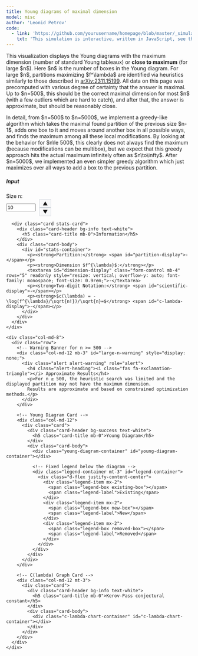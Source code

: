 ```yaml
---
title: Young diagrams of maximal dimension
model: misc
author: 'Leonid Petrov'
code:
  - link: 'https://github.com/yourusername/homepage/blob/master/_simulations/misc/2025-05-04-dim-lambda.md'
    txt: 'This simulation is interactive, written in JavaScript, see the source code of this page at the link'
---
```

<script src="{{site.url}}/js/d3.v7.min.js"></script>

<style>
  .chart-container, .c-lambda-chart-container {
    height: 300px;
    width: 100%;
    min-height: 200px;
  }
  .young-diagram-container {
    margin-top: 5px;
    margin-bottom: 10px;
    text-align: center;
    overflow-x: auto; /* Enable horizontal scrolling if needed */
    max-width: 100%; /* Ensure container doesn't exceed parent width */
    display: flex;
    justify-content: center;
    align-items: center; /* Center vertically as well */
    min-height: 200px;
    -webkit-overflow-scrolling: touch; /* Smooth scrolling on iOS */
    position: relative; /* For absolute positioning if needed */
  }
  /* Make SVG responsive */
  .young-diagram-container svg {
    max-width: 100%;
    height: auto !important;
    display: block;
    margin: 0 auto;
  }

  /* Responsive adjustments for small screens */
  @media (max-width: 576px) {
    .young-diagram-container {
      min-height: 150px;
      margin-left: -15px;
      margin-right: -15px;
      width: calc(100% + 30px);
      overflow-x: scroll;
      -webkit-overflow-scrolling: touch; /* Smoother scrolling on iOS */
    }
    
    /* Force display for mobile */
    .young-diagram-container svg {
      display: block !important;
      max-width: none !important; /* Allow diagram to be wider than container with scrolling */
      height: auto !important;
      min-width: 250px; /* Ensure minimum width on small screens */
    }
  }
  .young-box {
    fill: #4682b4;
    stroke: #000;
    stroke-width: 1px;
  }
  .young-box-new {
    fill: #ff7f50; /* Coral color for new boxes */
    stroke: #000;
    stroke-width: 1px;
  }
  .young-box-removed {
    fill: none;
    stroke: #ff0000; /* Red color for removed boxes */
    stroke-width: 2px;
    stroke-dasharray: 5,5;
  }
  .stats-card {
    margin-top: 20px;
  }
  .number-input-container {
    display: flex;
    align-items: center;
  }
  .number-controls {
    display: flex;
    flex-direction: column;
    margin-left: 10px;
  }
  .number-control-btn {
    cursor: pointer;
    padding: 2px 8px;
    background: #f8f9fa;
    border: 1px solid #ced4da;
    user-select: none;
  }
  .number-control-btn:hover {
    background: #e9ecef;
  }
</style>

<div class="container mt-5">
  <div class="row">
    <div class="col-md-12">
      <p>
          This visualization displays the Young diagrams with the maximum
          dimension (number of standard Young tableaux)
          or <b>close to maximum</b> (for large $n$).
          Here $n$ is the number of boxes in the Young diagram.
          For large $n$, partitions maximizing $f^\lambda$ are identified via heuristics similarly to those described in <a href="https://arxiv.org/abs/2311.15199">arXiv:2311.15199</a>.
          All data on this page was precomputed with various degree of certainty that the answer is maximal. Up to $n=500$, this should be the correct maximal dimension for most $n$ (with a few outliers which are hard to catch), and after that, the answer is approximate, but should be reasonably close.
      </p>
      <p>
          In detail, from $n=500$ to $n=5000$, we implement a greedy-like algorithm which takes the maximal found partition of the previous size $n-1$, adds one box to it and moves around another box in all possible ways, and finds the maximum among all these local modifications. By looking at the behavior for $n\le 500$, this clearly does not always find the maximum (because modifications can be multibox), but we expect that this greedy approach hits the actual maximum infinitely often as $n\to\infty$.
          After $n=5000$, we implemented an even simpler greedy algorithm which just maximizes over all ways to add a box to the previous partition.
      </p>
    </div>
  </div>

  <div class="row mt-4">
    <div class="col-md-4">
      <div class="card">
        <div class="card-header bg-primary text-white">
          <h5 class="card-title mb-0">Input</h5>
        </div>
        <div class="card-body">
          <div class="mb-3">
            <label for="size-n" class="form-label">Size n:</label>
            <div class="number-input-container">
              <input type="number" class="form-control" id="size-n" min="1" max="10000" value="10" required>
              <div class="number-controls">
                  <span class="number-control-btn" id="increment-btn">▲</span>
                  <span class="number-control-btn" id="decrement-btn">▼</span>
              </div>
            </div>
          </div>
        </div>
      </div>

      <div class="card stats-card">
        <div class="card-header bg-info text-white">
          <h5 class="card-title mb-0">Information</h5>
        </div>
        <div class="card-body">
          <div id="stats-container">
            <p><strong>Partition:</strong> <span id="partition-display">-</span></p>
            <p><strong>Dimension $f^{\lambda}$:</strong></p>
            <textarea id="dimension-display" class="form-control mb-4" rows="5" readonly style="resize: vertical; overflow-y: auto; font-family: monospace; font-size: 0.9rem;">-</textarea>
            <p><strong>Two-digit Notation:</strong> <span id="scientific-display">-</span></p>
            <p><strong>$c(\lambda) = -\log(f^{\lambda}/\sqrt{n!})/\sqrt{n}=$</strong> <span id="c-lambda-display">-</span></p>
          </div>
        </div>
      </div>
    </div>

    <div class="col-md-8">
      <div class="row">
        <!-- Warning Banner for n >= 500 -->
        <div class="col-md-12 mb-3" id="large-n-warning" style="display: none;">
          <div class="alert alert-warning" role="alert">
            <h4 class="alert-heading"><i class="fas fa-exclamation-triangle"></i> Approximate Results</h4>
            <p>For n ≥ 500, the heuristic search was limited and the displayed partition may not have the maximum dimension.
            Results are approximate and based on constrained optimization methods.</p>
          </div>
        </div>

        <!-- Young Diagram Card -->
        <div class="col-md-12">
          <div class="card">
            <div class="card-header bg-success text-white">
              <h5 class="card-title mb-0">Young Diagram</h5>
            </div>
            <div class="card-body">
              <div class="young-diagram-container" id="young-diagram-container"></div>

              <!-- Fixed legend below the diagram -->
              <div class="legend-container mt-3" id="legend-container">
                <div class="d-flex justify-content-center">
                  <div class="legend-item mx-2">
                    <span class="legend-box existing-box"></span>
                    <span class="legend-label">Existing</span>
                  </div>
                  <div class="legend-item mx-2">
                    <span class="legend-box new-box"></span>
                    <span class="legend-label">New</span>
                  </div>
                  <div class="legend-item mx-2">
                    <span class="legend-box removed-box"></span>
                    <span class="legend-label">Removed</span>
                  </div>
                </div>
              </div>
            </div>
          </div>
        </div>

        <!-- C(lambda) Graph Card -->
        <div class="col-md-12 mt-3">
          <div class="card">
            <div class="card-header bg-info text-white">
              <h5 class="card-title mb-0">Kerov-Pass conjectural constant</h5>
            </div>
            <div class="card-body">
              <div class="c-lambda-chart-container" id="c-lambda-chart-container"></div>
            </div>
          </div>
        </div>
      </div>
    </div>
  </div>
</div>

<style>
  /* Legend styles */
  .legend-container {
    text-align: center;
    padding: 5px;
    background-color: #f8f9fa;
    border-radius: 5px;
    margin-top: 5px;
    border: 1px solid #e9ecef;
  }
  .legend-item {
    display: inline-flex;
    align-items: center;
    margin: 0 8px 5px 8px;
    white-space: nowrap;
  }
  .legend-box {
    display: inline-block;
    width: 15px;
    height: 15px;
    margin-right: 5px;
    flex-shrink: 0;
  }
  .existing-box {
    background-color: #4682b4;
    border: 1px solid #000;
  }
  .new-box {
    background-color: #ff7f50;
    border: 1px solid #000;
  }
  .removed-box {
    background-color: transparent;
    border: 2px dashed #ff0000;
    width: 13px;
    height: 13px;
  }
  .legend-label {
    font-size: 14px;
  }

  /* Responsive adjustments for small screens */
  @media (max-width: 576px) {
    .legend-item {
      margin: 0 4px 5px 4px;
    }
    .legend-box {
      width: 12px;
      height: 12px;
      margin-right: 3px;
    }
    .legend-label {
      font-size: 12px;
    }
  }

  /* Chart styles */
  .c-lambda-chart-container {
    width: 100%;
    height: 300px;
    min-height: 250px;
  }

  .x-axis path, .y-axis path,
  .x-axis line, .y-axis line {
    stroke: #ccc;
    stroke-width: 1px;
  }

  .x-axis text, .y-axis text {
    font-size: 10px;
    fill: #666;
  }
</style>

<script>
  // Global variable to store the fetched partition data
  let partitionData = {};

  // Function to fetch and process partition data
  async function loadPartitionData() {
    try {
      const response = await fetch('{{site.url}}/js/2025-05-04-dim-lambda-partitionData.json'); // Use path to file in js directory
      if (!response.ok) {
        throw new Error(`HTTP error! status: ${response.status}`);
      }
      const rawData = await response.json();

      // Process the raw data if necessary (e.g., ensure keys are numbers if needed,
      // though accessing via string keys rawData[n.toString()] might be fine)
      // The provided python script saves keys as strings, so direct use should work.
      partitionData = rawData;

      console.log("Partition data loaded successfully.");

      // Initialize display after data is loaded
      const inputElement = document.getElementById('size-n');
      const initialN = parseInt(inputElement.value);
      // Ensure the initial display update happens *after* data is loaded
      if (partitionData[initialN.toString()]) {
         updateDisplay(initialN);
      } else {
         console.warn(`Initial size n=${initialN} not found in loaded data.`);
         // Handle cases where initial value might not be in JSON
         document.getElementById('young-diagram-container').innerHTML = '<p>Select a valid size.</p>';
      }

    } catch (error) {
      console.error('Error loading partition data:', error);
      // Display an error message to the user in the UI
       document.getElementById('young-diagram-container').innerHTML = '<p class="text-danger">Error loading visualization data. Please check console.</p>';
       // Optionally disable controls or show specific error messages
    }
  }

  // Call the function to load data when the script runs
  // Ensure this runs before any code that relies on partitionData
  loadPartitionData();

  // Store the previous partition
  let previousPartition = null;

  // No need to store c(lambda) values anymore, we'll calculate them on demand

  // Function to draw the Young diagram for a given partition
  function drawYoungDiagram(partition, n) {
    const container = document.getElementById('young-diagram-container');
    container.innerHTML = '';

    // Get container dimensions
    const containerWidth = document.getElementById('young-diagram-container').offsetWidth;

    // Set up dimensions - dynamically adjust box size based on screen size
    const baseBoxSize = 40;
    // Reduce box size for small screens more aggressively, especially for mobile
    const isMobile = window.innerWidth <= 576;
    const minBoxSize = isMobile ? 10 : 18; // Even smaller minimum for mobile
    
    // For mobile, use a more aggressive calculation to ensure the diagram is visible
    let boxSize;
    if (isMobile) {
      // On mobile, prioritize visibility over detail
      const maxBoxesInWidth = Math.max(1, Math.max(...partition));
      boxSize = Math.min(baseBoxSize, Math.max(minBoxSize, 300 / (maxBoxesInWidth + 2)));
    } else {
      // For larger screens, use the original calculation
      boxSize = Math.min(baseBoxSize, Math.max(minBoxSize, containerWidth / (Math.max(1, Math.max(...partition)) + 5)));
    }
    
    const margin = Math.max(5, boxSize / 4);

    // Get the previous partition if available
    const prevPartition = n > 1 && partitionData[(n-1).toString()] ? partitionData[(n-1).toString()].partition : null;

    // Calculate max dimensions considering both current and previous partitions
    const numRows = Math.max(partition.length, prevPartition ? prevPartition.length : 0);
    const numCols = Math.max(
      Math.max(...partition),
      prevPartition ? Math.max(...prevPartition) : 0
    );

    const width = numCols * boxSize + margin * 2;
    const height = numRows * boxSize + margin * 2;

    // Container width already calculated above

    // Calculate scale factor if diagram is wider than container
    const scaleFactor = Math.min(1, containerWidth / (width + 100));

    // Create SVG with viewBox for responsiveness
    const svg = d3.select('#young-diagram-container')
      .append('svg')
      .attr('viewBox', `0 0 ${width + 50} ${height + 20}`) // No extra space for legend
      .attr('preserveAspectRatio', isMobile ? 'xMinYMid meet' : 'xMidYMid meet') // Left-align on mobile for better visibility
      .attr('width', isMobile ? Math.max(width + 50, 300) : '100%') // Set explicit width for mobile
      .attr('height', height + 20)
      .style('max-width', isMobile ? 'none' : '100%') // Remove max-width restriction on mobile
      .style('min-width', isMobile ? '300px' : 'auto') // Ensure minimum width on mobile
      .style('height', 'auto !important') // Force auto height with !important
      .style('display', 'block')
      .style('margin', '0 auto');

    // Create a map to track box statuses
    let boxStatuses = new Map();

    // If we have a previous partition, identify box statuses
    if (prevPartition) {
      // Create a map of boxes in the current partition
      const currentBoxes = new Set();
      for (let row = 0; row < partition.length; row++) {
        for (let col = 0; col < partition[row]; col++) {
          currentBoxes.add(`${row},${col}`);
        }
      }

      // Create a map of boxes in the previous partition
      const prevBoxes = new Set();
      for (let row = 0; row < prevPartition.length; row++) {
        for (let col = 0; col < prevPartition[row]; col++) {
          prevBoxes.add(`${row},${col}`);
        }
      }

      // Identify boxes that exist in both partitions (these haven't changed)
      const unchangedBoxes = new Set();
      prevBoxes.forEach(box => {
        if (currentBoxes.has(box)) {
          unchangedBoxes.add(box);
        }
      });

      // Identify boxes that exist in current but not in previous (new boxes)
      const newBoxes = new Set();
      currentBoxes.forEach(box => {
        if (!prevBoxes.has(box)) {
          newBoxes.add(box);
        }
      });

      // Identify boxes that exist in previous but not in current (removed boxes)
      const removedBoxes = new Set();
      prevBoxes.forEach(box => {
        if (!currentBoxes.has(box)) {
          removedBoxes.add(box);
        }
      });

      // For boxes in the current partition, determine if they're new, unchanged, or moved
      for (let row = 0; row < partition.length; row++) {
        for (let col = 0; col < partition[row]; col++) {
          const boxKey = `${row},${col}`;

          if (newBoxes.has(boxKey)) {
            // This is a new box
            boxStatuses.set(boxKey, 'new');
          } else {
            // All other boxes are considered unchanged
            boxStatuses.set(boxKey, 'unchanged');
          }
        }
      }

      // Mark removed boxes
      removedBoxes.forEach(boxKey => {
        boxStatuses.set(boxKey, 'removed');
      });
    }

    // First, draw the removed boxes (so they're in the background)
    if (prevPartition) {
      boxStatuses.forEach((status, boxKey) => {
        if (status === 'removed') {
          const [row, col] = boxKey.split(',').map(Number);
          svg.append('rect')
            .attr('class', 'young-box-removed')
            .attr('x', margin + col * boxSize)
            .attr('y', margin + row * boxSize)
            .attr('width', boxSize)
            .attr('height', boxSize);
        }
      });
    }

    // Then, draw the current boxes
    for (let row = 0; row < partition.length; row++) {
      const rowLength = partition[row];
      for (let col = 0; col < rowLength; col++) {
        const boxKey = `${row},${col}`;
        let boxClass = 'young-box';

        // If we have a previous partition, check if this box is new
        if (prevPartition) {
          const boxStatus = boxStatuses.get(boxKey);
          if (boxStatus === 'new') {
            boxClass = 'young-box-new';
          }
        }

        svg.append('rect')
          .attr('class', boxClass)
          .attr('x', margin + col * boxSize)
          .attr('y', margin + row * boxSize)
          .attr('width', boxSize)
          .attr('height', boxSize);
      }
    }

    // No floating legend in the SVG
  }

  // Function to calculate log factorial: log(n!)
  function logFactorial(n) {
    if (n <= 1) return 0;

    let logResult = 0;
    for (let i = 1; i <= n; i++) {
      logResult += Math.log(i);
    }
    return logResult;
  }

  // Function to calculate c(lambda) = -log(f^lambda/sqrt(n!))/sqrt(n)
  function calculateCLambda(dimension, n) {
    // Check if we have a pre-computed c_lambda value for this partition
    const nStr = n.toString();
    if (partitionData[nStr] && partitionData[nStr].c_lambda !== undefined && partitionData[nStr].c_lambda !== null) {
      return partitionData[nStr].c_lambda;
    }

    // For all n values, use logarithmic calculations to avoid overflow
    // Convert dimension to string to handle very large numbers
    const dimensionStr = dimension.toString();

    // For very large numbers (scientific notation with e+), extract the exponent
    let logDimension;
    if (dimensionStr.includes('e+')) {
      const parts = dimensionStr.split('e+');
      const mantissa = parseFloat(parts[0]);
      const exponent = parseInt(parts[1]);
      logDimension = Math.log(mantissa) + exponent * Math.log(10);
    } else {
      // For regular numbers, just take the log
      try {
        logDimension = Math.log(dimension);
      } catch (e) {
        console.warn(`Error calculating log for n=${n}, dimension is too large. Using Infinity.`);
        return Infinity; // Return a placeholder value for extremely large numbers
      }
    }

    // Calculate log(n!)
    const logNFactorial = logFactorial(n);

    // logSqrtFactorial = log(sqrt(n!)) = log(n!)/2
    const logSqrtFactorial = logNFactorial / 2;

    // c(lambda) = -log(f^lambda/sqrt(n!))/sqrt(n) = -(log(f^lambda) - log(sqrt(n!)))/sqrt(n)
    try {
      return -(logDimension - logSqrtFactorial) / Math.sqrt(n);
    } catch (e) {
      console.warn(`Error calculating c(lambda) for n=${n}: ${e.message}`);
      return Infinity; // Return a placeholder value for calculation errors
    }
  }

  // Function to update the display with information for a given size n
  function updateDisplay(n) {
    const data = partitionData[n.toString()];

    // Show/hide the warning banner based on n value
    const warningBanner = document.getElementById('large-n-warning');
    if (n >= 500) {
      warningBanner.style.display = 'block';
    } else {
      warningBanner.style.display = 'none';
    }

    if (data) {
      // Update partition display
      document.getElementById('partition-display').textContent = `[${data.partition.join(', ')}]`;

      // Display dimension value
      const dimensionStr = data.dimension; // Keep exact value without string conversion

      // Always display the dimension value as text, even for large numbers
      document.getElementById('dimension-display').textContent = dimensionStr;

      // Format dimension in scientific notation with LaTeX formatting
      let scientificNotation;
      try {
        // Only format numbers for n <= 300
        if (n <= 300) {
          if (typeof dimensionStr === 'string' && dimensionStr.includes('e')) {
            // Handle scientific notation directly
            const parts = dimensionStr.split('e');
            const mantissa = parseFloat(parts[0]);
            const exponent = parseInt(parts[1].replace('+', ''));
            scientificNotation = `${mantissa.toFixed(2)} × 10^${exponent}`;
          } else if (typeof dimensionStr === 'string' && dimensionStr.length > 15) {
            // For very long string numbers
            scientificNotation = `≈ ${dimensionStr.substring(0, 2)}.${dimensionStr.substring(2, 4)} × 10^${dimensionStr.length - 1}`;
          } else if (data.dimension >= 1e10) {
            // Regular large numbers
            const exponent = Math.floor(Math.log10(data.dimension));
            const mantissa = data.dimension / Math.pow(10, exponent);
            scientificNotation = `${mantissa.toFixed(2)} × 10^${exponent}`;
          } else {
            // Small numbers
            scientificNotation = data.dimension.toString();
          }
        } else {
          // For n > 300, don't try to format
          scientificNotation = "Too large";
        }
      } catch (e) {
        // Fallback for any parsing errors
        scientificNotation = `≈ 10^${dimensionStr.toString().length}`;
      }
      document.getElementById('scientific-display').textContent = scientificNotation;

      // Calculate and display c(lambda)
      const cLambda = calculateCLambda(data.dimension, n);

      // Check if cLambda is a valid finite number
      if (isFinite(cLambda)) {
        document.getElementById('c-lambda-display').textContent = cLambda.toFixed(6);
      } else {
        // If we have a pre-computed value available, display that instead
        if (data.c_lambda !== undefined) {
          document.getElementById('c-lambda-display').textContent = data.c_lambda.toFixed(6);
        } else {
          document.getElementById('c-lambda-display').textContent = 'Value too large to compute';
        }
      }

      // Draw the Young diagram with the current n value
      drawYoungDiagram(data.partition, n);

      // Toggle legend visibility based on whether we have a previous partition
      const legendContainer = document.getElementById('legend-container');
      if (n > 1) {
        legendContainer.style.display = 'block';
      } else {
        legendContainer.style.display = 'none';
      }

      // Update the c(lambda) chart with current n
      drawCLambdaChart(n);
    } else {
      document.getElementById('partition-display').textContent = 'Not available';
      document.getElementById('dimension-display').textContent = 'Not available';
      document.getElementById('scientific-display').textContent = 'Not available';
      document.getElementById('c-lambda-display').textContent = 'Not available';
      document.getElementById('young-diagram-container').innerHTML = '<p>Data not available for this size.</p>';

      // Hide legend when no data is available
      document.getElementById('legend-container').style.display = 'none';
    }
  }

  // Add event listeners for the input field and control buttons
  document.addEventListener('DOMContentLoaded', function() {
    const inputElement = document.getElementById('size-n');
    const incrementBtn = document.getElementById('increment-btn');
    const decrementBtn = document.getElementById('decrement-btn');

    // Initialize display is now handled by loadPartitionData() after fetch completes

    // Add event listener for input changes
    inputElement.addEventListener('input', function() {
      const n = parseInt(this.value);
      // Check if data for n exists before updating
      if (partitionData[n.toString()]) {
         if (n >= 1 && n <= parseInt(inputElement.max)) { // Use dynamic max value
            updateDisplay(n);
         }
      } else {
          console.warn(`Data for n=${n} not loaded or available.`);
          // Optionally display a message in the UI
      }
    });

    // Add event listener for increment button
    incrementBtn.addEventListener('click', function() {
      const currentValue = parseInt(inputElement.value) || 0;
      const maxValue = parseInt(inputElement.max); // Read max value from input

      if (currentValue < maxValue) {
        const nextN = currentValue + 1;
        if (partitionData[nextN.toString()]) { // Check if next data exists
           inputElement.value = nextN;
           updateDisplay(nextN);
        } else {
            console.warn(`Data for n=${nextN} not loaded or available.`);
        }
      }
    });

    // Add event listener for decrement button
    decrementBtn.addEventListener('click', function() {
      const currentValue = parseInt(inputElement.value) || 0;
      const minValue = parseInt(inputElement.min) || 1;

      if (currentValue > minValue) {
        const prevN = currentValue - 1;
         if (partitionData[prevN.toString()]) { // Check if previous data exists
            inputElement.value = prevN;
            updateDisplay(prevN);
         } else {
             console.warn(`Data for n=${prevN} not loaded or available.`);
         }
      }
    });
  });

  // Function to create and update the c(lambda) chart
  function drawCLambdaChart(currentN) {
    const container = document.getElementById('c-lambda-chart-container');
    container.innerHTML = '';

    if (currentN < 2) {
      container.innerHTML = '<div class="text-center p-3">At least n=2 is needed to display the chart.</div>';
      return;
    }

    // Get container dimensions
    const containerWidth = container.offsetWidth;
    const containerHeight = container.offsetHeight || 250;

    // Set up margins
    const margin = {top: 20, right: 30, bottom: 40, left: 60};
    const width = containerWidth - margin.left - margin.right;
    const height = containerHeight - margin.top - margin.bottom;

    // Create SVG element
    const svg = d3.select('#c-lambda-chart-container')
      .append('svg')
      .attr('width', containerWidth)
      .attr('height', containerHeight)
      .attr('viewBox', `0 0 ${containerWidth} ${containerHeight}`)
      .attr('preserveAspectRatio', 'xMidYMid meet')
      .append('g')
      .attr('transform', `translate(${margin.left},${margin.top})`);

    // Calculate c(lambda) values up to current n
    const data = [];
    for (let n = 1; n <= currentN; n++) {
      let nStr = n.toString();
      if (partitionData[nStr]) {
        // First check if we have a pre-computed c_lambda value
        let cLambda;
        if (partitionData[nStr].c_lambda !== undefined && partitionData[nStr].c_lambda !== null) {
          cLambda = partitionData[nStr].c_lambda;
        } else {
          cLambda = calculateCLambda(partitionData[nStr].dimension, n);
        }

        if (!isNaN(cLambda) && isFinite(cLambda)) {
          data.push({
            n: n,
            value: cLambda
          });
        }
      }
    }

    if (data.length < 2) {
      container.innerHTML = '<div class="text-center p-3">No valid data points to display the chart.</div>';
      return;
    }

    // Set up scales
    const xScale = d3.scaleLinear()
      .domain([0, currentN + 1]) // Start from 0 with a bit of padding at the end
      .range([0, width]);

    const yMin = Math.max(0, d3.min(data, d => d.value) * 0.9); // Start from 0 or slightly below min
    const yMax = d3.max(data, d => d.value) * 1.1; // Add 10% padding at the top

    const yScale = d3.scaleLinear()
      .domain([yMin, yMax])
      .range([height, 0]);

    // Create axes
    const xAxis = d3.axisBottom(xScale)
      .ticks(Math.min(10, currentN))
      .tickFormat(d => Math.floor(d)); // Only show integer tick values

    const yAxis = d3.axisLeft(yScale)
      .ticks(5)
      .tickFormat(d => d.toFixed(2));

    // Add axes to chart
    svg.append('g')
      .attr('class', 'x-axis')
      .attr('transform', `translate(0,${height})`)
      .call(xAxis);

    svg.append('g')
      .attr('class', 'y-axis')
      .call(yAxis);

    // Add X axis label
    svg.append('text')
      .attr('text-anchor', 'middle')
      .attr('x', width / 2)
      .attr('y', height + margin.bottom - 5)
      .text('n');

    // Add Y axis label
    svg.append('text')
      .attr('text-anchor', 'middle')
      .attr('transform', 'rotate(-90)')
      .attr('x', -height / 2)
      .attr('y', -margin.left + 15)
      .text('c(λ)');

    // Create line generator
    const line = d3.line()
      .x(d => xScale(d.n))
      .y(d => yScale(d.value))
      .curve(d3.curveMonotoneX); // Smoother curve

    // Add line path
    svg.append('path')
      .datum(data)
      .attr('fill', 'none')
      .attr('stroke', '#4682b4')
      .attr('stroke-width', 2)
      .attr('d', line);

    // We're removing the dots for a cleaner line chart

    // Just track the current point for the value but don't display it
    const currentPoint = data.find(d => d.n === currentN);
  }

  // Handle window resize and orientation changes with debouncing
  let resizeTimeout;
  function handleResize() {
    clearTimeout(resizeTimeout);
    resizeTimeout = setTimeout(function() {
      const inputElement = document.getElementById('size-n');
      const currentN = parseInt(inputElement.value);
      updateDisplay(currentN);
      drawCLambdaChart(currentN); // Redraw the chart on resize with current n
    }, 250); // Wait 250ms after resize ends to redraw
  }

  // Listen for window resize
  window.addEventListener('resize', handleResize);

  // Listen for orientation change specifically for mobile
  window.addEventListener('orientationchange', function() {
    // Force immediate redraw on orientation change
    const inputElement = document.getElementById('size-n');
    const currentN = parseInt(inputElement.value);
    
    // First attempt after a very short delay
    setTimeout(function() {
      updateDisplay(currentN);
      drawCLambdaChart(currentN);
    }, 100);
    
    // Second attempt after the device has fully reoriented
    setTimeout(function() {
      const container = document.getElementById('young-diagram-container');
      if (container && (!container.querySelector('svg') || container.querySelector('svg').style.display === 'none')) {
        console.log("Attempting secondary redraw after orientation change");
        updateDisplay(currentN);
        drawCLambdaChart(currentN);
      }
    }, 500);
    
    // Final attempt for problematic devices
    setTimeout(function() {
      // Force complete redraw if needed
      const container = document.getElementById('young-diagram-container');
      if (container && (!container.querySelector('svg') || container.querySelector('svg').style.display === 'none')) {
        console.log("Final redraw attempt after orientation change");
        container.innerHTML = ''; // Clear container
        updateDisplay(currentN); // Complete redraw
      }
    }, 1000);
  });
</script>
